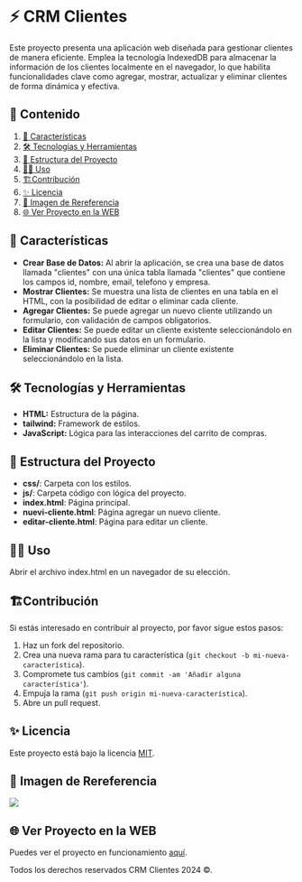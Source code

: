 # ⚡️ CRM Clientes

Este proyecto presenta una aplicación web diseñada para gestionar clientes de manera eficiente. Emplea la tecnología IndexedDB para almacenar la información de los clientes localmente en el navegador, lo que habilita funcionalidades clave como agregar, mostrar, actualizar y eliminar clientes de forma dinámica y efectiva.

## 🎯 Contenido

1. [📝 Características](#📝-características)
2. [🛠️ Tecnologías y Herramientas](#🛠️-tecnologías-y-herramientas)
3. [🚀 Estructura del Proyecto](#🚀-estructura-del-proyecto)
4. [🧑‍💻 Uso](#🧑‍💻-uso)
5. [🏗️Contribución](#🏗️contribución)
6. [✨ Licencia](#✨-licencia)
7. [🙈 Imagen de Rereferencia](#🙈-imagen-de-rereferencia)
8. [🌐 Ver Proyecto en la WEB](#🌐-ver-proyecto-en-la-web)

## 📝 Características

- **Crear Base de Datos:** Al abrir la aplicación, se crea una base de datos llamada "clientes" con una única tabla llamada "clientes" que contiene los campos id, nombre, email, telefono y empresa.
- **Mostrar Clientes:** Se muestra una lista de clientes en una tabla en el HTML, con la posibilidad de editar o eliminar cada cliente.
- **Agregar Clientes:** Se puede agregar un nuevo cliente utilizando un formulario, con validación de campos obligatorios.
- **Editar Clientes:** Se puede editar un cliente existente seleccionándolo en la lista y modificando sus datos en un formulario.
- **Eliminar Clientes:** Se puede eliminar un cliente existente seleccionándolo en la lista.

## 🛠️ Tecnologías y Herramientas

- **HTML:** Estructura de la página.
- **tailwind:** Framework de estilos.
- **JavaScript:** Lógica para las interacciones del carrito de compras.

## 🚀 Estructura del Proyecto

- **css/**: Carpeta con los estilos.
- **js/**: Carpeta código con lógica del proyecto.
- **index.html**: Página principal.
- **nuevi-cliente.html**: Página agregar un nuevo cliente.
- **editar-cliente.html**: Página para editar un cliente.

## 🧑‍💻 Uso

Abrir el archivo index.html en un navegador de su elección.

## 🏗️Contribución

Si estás interesado en contribuir al proyecto, por favor sigue estos pasos:

1. Haz un fork del repositorio.
2. Crea una nueva rama para tu característica (`git checkout -b mi-nueva-característica`).
3. Compromete tus cambios (`git commit -am 'Añadir alguna característica'`).
4. Empuja la rama (`git push origin mi-nueva-característica`).
5. Abre un pull request.

## ✨ Licencia

Este proyecto está bajo la licencia [MIT](https://opensource.org/licenses/MIT).

## 🙈 Imagen de Rereferencia

![](https://i.postimg.cc/G3xkq4Ts/Crm-clientes.png)

## 🌐 Ver Proyecto en la WEB

Puedes ver el proyecto en funcionamiento [aquí](https://jmatochepascual.github.io/CRM-Clientes/).

Todos los derechos reservados CRM Clientes 2024 ©.
